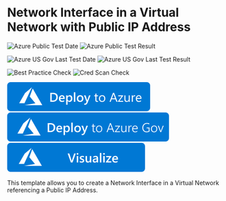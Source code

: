 # Network Interface in a Virtual Network with Public IP Address

![Azure Public Test Date](https://azurequickstartsservice.blob.core.windows.net/badges/101-nic-publicip-dns-vnet/PublicLastTestDate.svg)
![Azure Public Test Result](https://azurequickstartsservice.blob.core.windows.net/badges/101-nic-publicip-dns-vnet/PublicDeployment.svg)

![Azure US Gov Last Test Date](https://azurequickstartsservice.blob.core.windows.net/badges/101-nic-publicip-dns-vnet/FairfaxLastTestDate.svg)
![Azure US Gov Last Test Result](https://azurequickstartsservice.blob.core.windows.net/badges/101-nic-publicip-dns-vnet/FairfaxDeployment.svg)

![Best Practice Check](https://azurequickstartsservice.blob.core.windows.net/badges/101-nic-publicip-dns-vnet/BestPracticeResult.svg)
![Cred Scan Check](https://azurequickstartsservice.blob.core.windows.net/badges/101-nic-publicip-dns-vnet/CredScanResult.svg)

[![Deploy To Azure](https://raw.githubusercontent.com/Azure/azure-quickstart-templates/master/1-CONTRIBUTION-GUIDE/images/deploytoazure.svg?sanitize=true)](https://portal.azure.com/#create/Microsoft.Template/uri/https%3A%2F%2Fraw.githubusercontent.com%2FAzure%2Fazure-quickstart-templates%2Fmaster%2F101-nic-publicip-dns-vnet%2Fazuredeploy.json)
[![Deploy To Azure US Gov](https://raw.githubusercontent.com/Azure/azure-quickstart-templates/master/1-CONTRIBUTION-GUIDE/images/deploytoazuregov.svg?sanitize=true)](https://portal.azure.us/#create/Microsoft.Template/uri/https%3A%2F%2Fraw.githubusercontent.com%2FAzure%2Fazure-quickstart-templates%2Fmaster%2F101-nic-publicip-dns-vnet%2Fazuredeploy.json)
[![Visualize](https://raw.githubusercontent.com/Azure/azure-quickstart-templates/master/1-CONTRIBUTION-GUIDE/images/visualizebutton.svg?sanitize=true)](http://armviz.io/#/?load=https%3A%2F%2Fraw.githubusercontent.com%2FAzure%2Fazure-quickstart-templates%2Fmaster%2F101-nic-publicip-dns-vnet%2Fazuredeploy.json)

This template allows you to create a Network Interface in a Virtual Network
referencing a Public IP Address.

